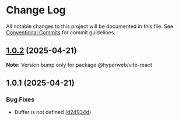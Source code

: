 # Change Log

All notable changes to this project will be documented in this file.
See [Conventional Commits](https://conventionalcommits.org) for commit guidelines.

## [1.0.2](https://github.com/hyperweb-io/create-interchain-app/compare/@hyperweb/vite-react@1.0.1...@hyperweb/vite-react@1.0.2) (2025-04-21)

**Note:** Version bump only for package @hyperweb/vite-react





## 1.0.1 (2025-04-21)


### Bug Fixes

* Buffer is not defined ([d24934d](https://github.com/hyperweb-io/create-interchain-app/commit/d24934d08dea26ff37dc8b28ec33a36febe94ba1))
